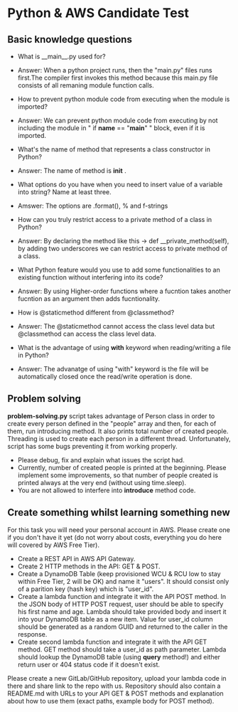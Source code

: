 # Python & AWS Candidate Test

## Basic knowledge questions

- What is \_\_main\_\_.py used for?
- Answer: When a python project runs, then the "main.py" files runs first.The compiler first invokes this method because this main.py file consists of all remaning module function calls. 

- How to prevent python module code from executing when the module is imported?
- Answer: We can prevent python module code from executing by not including the module in " if __name__ == "__main__"  " block, even if it is imported.

- What's the name of method that represents a class constructor in Python?
- Answer: The name of method is __init__ .

- What options do you have when you need to insert value of a variable into string? Name at least three.
- Amswer: The options are .format(), % and f-strings
  
- How can you truly restrict access to a private method of a class in Python?
- Answer: By declaring the method like this -> def __private_method(self), by adding two underscores we can restrict access to private method of a class.

- What Python feature would you use to add some functionalities to an existing function without interfering into its code?
- Answer: By using Higher-order functions where a fucntion takes another fucntion as an argument then adds fucntionality.

- How is @staticmethod different from @classmethod?
- Answer: The @staticmethod cannot access the class level data but @classmethod can access the class level data.

- What is the advantage of using **with** keyword when reading/writing a file in Python?
- Answer: The advanatge of using "with" keyword is the file will be automatically closed once the read/write operation is done.

## Problem solving

**problem-solving.py** script takes advantage of Person class in order to create every person defined in the "people" array and then, for each of them, run introducing method. It also prints total number of created people. Threading is used to create each person in a different thread. Unfortunately, script has some bugs preventing it from working properly. 
- Please debug, fix and explain what issues the script had.  
- Currently, number of created people is printed at the beginning. Please implement some improvements, so that number of people created is printed always at the very end (without using time.sleep).
- You are not allowed to interfere into **introduce** method code.

## Create something whilst learning something new
For this task you will need your personal account in AWS. Please create one if you don't have it yet (do not worry about costs, everything you do here will covered by AWS Free Tier).

- Create a REST API in AWS API Gateway.
- Create 2 HTTP methods in the API: GET & POST.
- Create a DynamoDB Table (keep provisioned WCU & RCU low to stay within Free Tier, 2 will be OK) and name it "users". It should consist only of a parition key (hash key) which is "user_id".
- Create a lambda function and integrate it with the API POST method. In the JSON body of HTTP POST request, user should be able to specify his first name and age. Lambda should take provided body and insert it into your DynamoDB table as a new item. Value for user_id column should be generated as a random GUID and returned to the caller in the response.
- Create second lambda function and integrate it with the API GET method. GET method should take a user_id as path parameter. Lambda should lookup the DynamoDB table (using **query** method!) and either return user or 404 status code if it doesn't exist.

Please create a new GitLab/GitHub repository, upload your lambda code in there and share link to the repo with us.
Repository should also contain a README.md with URLs to your API GET & POST methods and explanation about how to use them (exact paths, example body for POST method).
